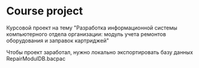 # Course project
Курсовой проект на тему "Разработка информационной системы компьютерного отдела организации: модуль учета ремонтов оборудования и заправок картриджей"

Чтобы проект заработал, нужно локально экспортировать базу данных RepairModulDB.bacpac
